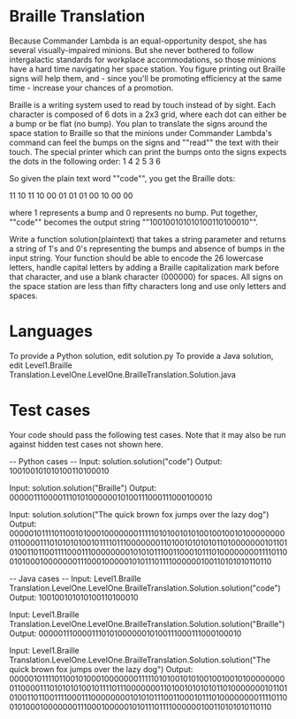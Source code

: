 Braille Translation
===================

Because Commander Lambda is an equal-opportunity despot, she has several visually-impaired minions. But she never bothered to follow intergalactic standards for workplace accommodations, so those minions have a hard time navigating her space station. You figure printing out Braille signs will help them, and - since you'll be promoting efficiency at the same time - increase your chances of a promotion.

Braille is a writing system used to read by touch instead of by sight. Each character is composed of 6 dots in a 2x3 grid, where each dot can either be a bump or be flat (no bump). You plan to translate the signs around the space station to Braille so that the minions under Commander Lambda's command can feel the bumps on the signs and ""read"" the text with their touch. The special printer which can print the bumps onto the signs expects the dots in the following order:
1 4
2 5
3 6

So given the plain text word ""code"", you get the Braille dots:

11 10 11 10
00 01 01 01
00 10 00 00

where 1 represents a bump and 0 represents no bump. Put together, ""code"" becomes the output string ""100100101010100110100010"".

Write a function solution(plaintext) that takes a string parameter and returns a string of 1's and 0's representing the bumps and absence of bumps in the input string. Your function should be able to encode the 26 lowercase letters, handle capital letters by adding a Braille capitalization mark before that character, and use a blank character (000000) for spaces. All signs on the space station are less than fifty characters long and use only letters and spaces.

Languages
=========

To provide a Python solution, edit solution.py
To provide a Java solution, edit Level1.Braille Translation.LevelOne.LevelOne.BrailleTranslation.Solution.java

Test cases
==========
Your code should pass the following test cases.
Note that it may also be run against hidden test cases not shown here.

-- Python cases --
Input:
solution.solution("code")
Output:
100100101010100110100010

Input:
solution.solution("Braille")
Output:
000001110000111010100000010100111000111000100010

Input:
solution.solution("The quick brown fox jumps over the lazy dog")
Output:
000001011110110010100010000000111110101001010100100100101000000000110000111010101010010111101110000000110100101010101101000000010110101001101100111100011100000000101010111001100010111010000000011110110010100010000000111000100000101011101111000000100110101010110110

-- Java cases --
Input:
Level1.Braille Translation.LevelOne.LevelOne.BrailleTranslation.Solution.solution("code")
Output:
100100101010100110100010

Input:
Level1.Braille Translation.LevelOne.LevelOne.BrailleTranslation.Solution.solution("Braille")
Output:
000001110000111010100000010100111000111000100010

Input:
Level1.Braille Translation.LevelOne.LevelOne.BrailleTranslation.Solution.solution("The quick brown fox jumps over the lazy dog")
Output:
000001011110110010100010000000111110101001010100100100101000000000110000111010101010010111101110000000110100101010101101000000010110101001101100111100011100000000101010111001100010111010000000011110110010100010000000111000100000101011101111000000100110101010110110